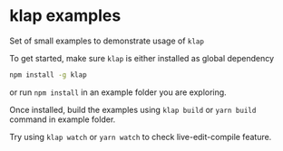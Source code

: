 # klap examples

Set of small examples to demonstrate usage of `klap`

To get started, make sure `klap` is either installed as global dependency

```bash
npm install -g klap
```

or run `npm install` in an example folder you are exploring.

Once installed, build the examples using `klap build` or `yarn build` command in example folder.

Try using `klap watch` or `yarn watch` to check live-edit-compile feature.
